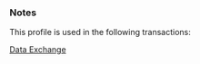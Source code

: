 ### Notes

This profile is used in the following transactions:

[Data Exchange](datax.html)

 <br />
